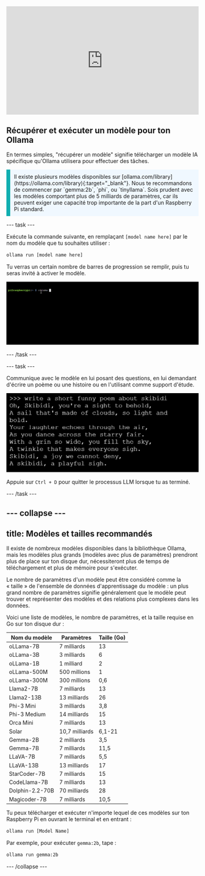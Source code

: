 <html>
  <div style="position: relative; overflow: hidden; padding-top: 56.25%;">
    <iframe style="position: absolute; top: 0; left: 0; right: 0; width: 100%; height: 100%; border: none;" src="https://www.youtube.com/embed/LZFqptMrWPA?rel=0&cc_load_policy=1" allowfullscreen allow="accelerometer; autoplay; clipboard-write; encrypted-media; gyroscope; picture-in-picture; web-share">
    </iframe>
  </div>
</html>

## Récupérer et exécuter un modèle pour ton Ollama

En termes simples, "récupérer un modèle" signifie télécharger un modèle IA spécifique qu'Ollama utilisera pour effectuer des tâches.

<p style='border-left: solid; border-width:10px; border-color: #0faeb0; background-color: aliceblue; padding: 10px;'>
Il existe plusieurs modèles disponibles sur [ollama.com/library](https://ollama.com/library){:target="_blank"}. Nous te recommandons de commencer par `gemma:2b`, `phi`, ou `tinyllama`. Sois prudent avec les modèles comportant plus de 5 milliards de paramètres, car ils peuvent exiger une capacité trop importante de la part d'un Raspberry Pi standard.
</p>

\--- task ---

Exécute la commande suivante, en remplaçant `[model name here]` par le nom du modèle que tu souhaites utiliser :

```sh
ollama run [model name here]
```

Tu verras un certain nombre de barres de progression se remplir, puis tu seras invité à activer le modèle.

![Animation montrant une interface de ligne de commande avec le prompt affichant "pi@raspberrypi:\~ $" suivi de la saisie d'une commande.](images/run_gemma2b.gif)

\--- /task ---

\--- task ---

Communique avec le modèle en lui posant des questions, en lui demandant d'écrire un poème ou une histoire ou en l'utilisant comme support d'étude.

![Capture d'écran d'un arrière-plan noir avec un texte blanc affichant un court poème drôle sur skibidi. Peu importe ce que c'est.](images/skibidi.png)

Appuie sur `Ctrl + D` pour quitter le processus LLM lorsque tu as terminé.

\--- /task ---

## --- collapse ---

## title: Modèles et tailles recommandés

Il existe de nombreux modèles disponibles dans la bibliothèque Ollama, mais les modèles plus grands (modèles avec plus de paramètres) prendront plus de place sur ton disque dur, nécessiteront plus de temps de téléchargement et plus de mémoire pour s'exécuter.

Le nombre de paramètres d'un modèle peut être considéré comme la « taille » de l'ensemble de données d'apprentissage du modèle : un plus grand nombre de paramètres signifie généralement que le modèle peut trouver et représenter des modèles et des relations plus complexes dans les données.

Voici une liste de modèles, le nombre de paramètres, et la taille requise en Go sur ton disque dur :

| Nom du modèle                   | Paramètres     | Taille (Go) |
| ------------------------------- | -------------- | ------------------------------ |
| oLLama-7B                       | 7 milliards    | 13                             |
| oLLama-3B                       | 3 milliards    | 6                              |
| oLLama-1B                       | 1 milliard     | 2                              |
| oLLama-500M                     | 500 millions   | 1                              |
| oLLama-300M                     | 300 millions   | 0,6                            |
| Llama2-7B                       | 7 milliards    | 13                             |
| Llama2-13B                      | 13 milliards   | 26                             |
| Phi-3 Mini                      | 3 milliards    | 3,8                            |
| Phi-3 Medium                    | 14 milliards   | 15                             |
| Orca Mini                       | 7 milliards    | 13                             |
| Solar                           | 10,7 milliards | 6,1-21                         |
| Gemma-2B                        | 2 milliards    | 3,5                            |
| Gemma-7B                        | 7 milliards    | 11,5                           |
| LLaVA-7B                        | 7 milliards    | 5,5                            |
| LLaVA-13B                       | 13 milliards   | 17                             |
| StarCoder-7B                    | 7 milliards    | 15                             |
| CodeLlama-7B                    | 7 milliards    | 13                             |
| Dolphin-2.2-70B | 70 milliards   | 28                             |
| Magicoder-7B                    | 7 milliards    | 10,5                           |

Tu peux télécharger et exécuter n'importe lequel de ces modèles sur ton Raspberry Pi en ouvrant le terminal et en entrant :

```bash
ollama run [Model Name]
```

Par exemple, pour exécuter `gemma:2b`, tape :

```bash
ollama run gemma:2b
```

\--- /collapse ---
